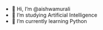 - 👋 Hi, I’m @aishwamurali
- 👀 I’m studying Artificial Intelligence
- 🌱 I’m currently learning Python


<!---
medievalwitch/medievalwitch is a ✨ special ✨ repository because its `README.md` (this file) appears on your GitHub profile.
You can click the Preview link to take a look at your changes.
--->
